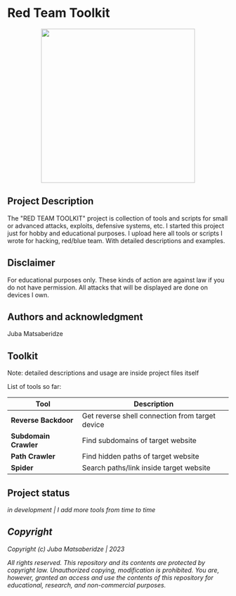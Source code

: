 # Red Team Toolkit

<p align="center">
  <img src="https://user-images.githubusercontent.com/53910160/231494435-8493afbd-2e68-45fe-b72c-c3ccab2d5f62.jpg" width="350px"/>
</p>

## Project Description
The "RED TEAM TOOLKIT" project is collection of tools and scripts for small or advanced attacks, exploits, defensive systems, etc. I started this project just for hobby and educational purposes. I upload here all tools or scripts I wrote for hacking, red/blue team. With detailed descriptions and examples.

## Disclaimer
For educational purposes only. These kinds of action are against law if you do not have permission. All attacks that will be displayed are done on devices I own.

## Authors and acknowledgment
Juba Matsaberidze

## Toolkit

Note: detailed descriptions and usage are inside project files itself

List of tools so far:

| Tool | Description |
| --- | --- |
| **Reverse Backdoor** | Get reverse shell connection from target device |
| **Subdomain Crawler** | Find subdomains of target website |
| **Path Crawler** | Find hidden paths of target website |
| **Spider** | Search paths/link inside target website |


## Project status
<i>in development</li> | I add more tools from time to time

## Copyright 
Copyright (c) Juba Matsaberidze | 2023

All rights reserved. This repository and its contents are protected by copyright law. Unauthorized copying, modification is prohibited.
You are, however, granted an access and use the contents of this repository for educational, research, and non-commercial purposes.

